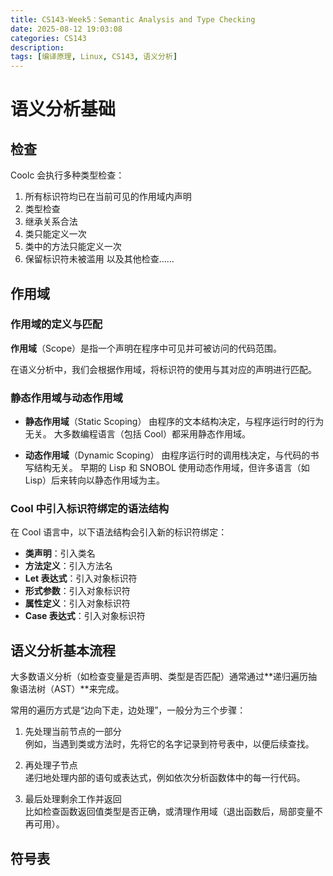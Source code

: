 ```yaml
---
title: CS143-Week5：Semantic Analysis and Type Checking
date: 2025-08-12 19:03:08
categories: CS143
description: 
tags: [编译原理, Linux, CS143, 语义分析]
---
```

# 语义分析基础
## 检查
Coolc 会执行多种类型检查：
1. 所有标识符均已在当前可见的作用域内声明
2. 类型检查
3. 继承关系合法
4. 类只能定义一次
5. 类中的方法只能定义一次
6. 保留标识符未被滥用
   以及其他检查……

## 作用域
### 作用域的定义与匹配

**作用域**（Scope）是指一个声明在程序中可见并可被访问的代码范围。

在语义分析中，我们会根据作用域，将标识符的使用与其对应的声明进行匹配。

### 静态作用域与动态作用域

- **静态作用域**（Static Scoping）
  由程序的文本结构决定，与程序运行时的行为无关。
  大多数编程语言（包括 Cool）都采用静态作用域。

- **动态作用域**（Dynamic Scoping）
  由程序运行时的调用栈决定，与代码的书写结构无关。
  早期的 Lisp 和 SNOBOL 使用动态作用域，但许多语言（如 Lisp）后来转向以静态作用域为主。

### Cool 中引入标识符绑定的语法结构

在 Cool 语言中，以下语法结构会引入新的标识符绑定：

- **类声明**：引入类名
- **方法定义**：引入方法名
- **Let 表达式**：引入对象标识符
- **形式参数**：引入对象标识符
- **属性定义**：引入对象标识符
- **Case 表达式**：引入对象标识符

## 语义分析基本流程
大多数语义分析（如检查变量是否声明、类型是否匹配）通常通过**递归遍历抽象语法树（AST）**来完成。

常用的遍历方式是“边向下走，边处理”，一般分为三个步骤：

1. 先处理当前节点的一部分  
   例如，当遇到类或方法时，先将它的名字记录到符号表中，以便后续查找。  

2. 再处理子节点  
   递归地处理内部的语句或表达式，例如依次分析函数体中的每一行代码。  

3. 最后处理剩余工作并返回  
   比如检查函数返回值类型是否正确，或清理作用域（退出函数后，局部变量不再可用）。

## 符号表